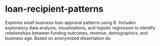 # loan-recipient-patterns
Explores small business loan approval patterns using R. Includes exploratory data analysis, visualizations, and logistic regression to identify relationships between funding outcomes, revenue, demographics, and business age. Based on anonymized dissertation da

